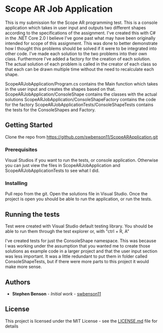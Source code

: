 # Scope AR Job Application

This is my submission for the Scope AR programming test. This is a console application which takes in user input and outputs two different shapes according to the specifications of the assignment. I've created this with C# in the .NET Core 2.0 I believe I've gone past what may have been originally intended for scope of this assignment. This was done to better demonstrate how I thought this problems should be solved if it were to be integrated into other code. I've made each solution to the two problems into their own class. Furthermore I've added a factory for the creation of each solution. The actual solution of each problem is called in the creator of each class so that each can be drawn multiple time without the need to recalculate each shape. 

ScopeARJobApplication/Program.cs contains the Main function which takes in the user input and creates the shapes based on that.
ScopeARJobApplication/ConsoleShape contains the classes with the actual solutions
ScopeARJobApplication/ConsoleShapeFactory contains the code for the factory
ScopeARJobApplicationTests/ConsoleShapeTests contains the tests for the ConsoleShapes and Factory. 
## Getting Started

Clone the repo from https://github.com/swbenson11/ScopeARApplication.git

### Prerequisites

Visual Studios if you want to run the tests, or console application. Otherwise you can just view the files in ScopeARJobApplication and ScopeARJobApplicationTests to see what I did. 

### Installing

Pull repo from the git. Open the solutions file in Visual Studio. Once the project is open you should be able to run the application, or run the tests.  

## Running the tests

Test were created with Visual Studio default testing library. You should be able to run them through the test explorer or, with "ctrl + R, A"

I've created tests for just the ConsoleShape namespace. This was because I was working under the assumption that you wanted me to create those solutions as example code in a larger project and that the user input section was less important. It was a little redundant to put them in folder called ConsoleShapeTests, but if there were more parts to this project it would make more sense. 

## Authors

* **Stephen Benson** - *Initial work* - [swbenson11](https://github.com/swbenson11)

## License

This project is licensed under the MIT License - see the [LICENSE.md](LICENSE.md) file for details

